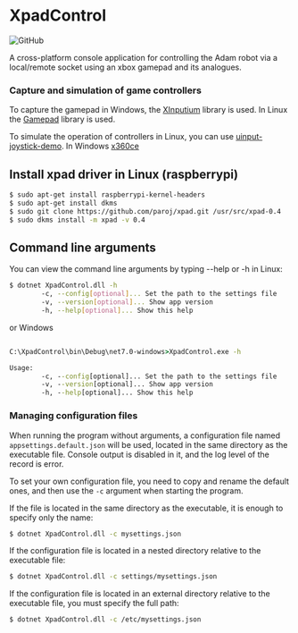 # XpadControl

![GitHub](https://img.shields.io/github/license/Adam-Software/XpadControl)


A cross-platform console application  for controlling the Adam robot via a local/remote socket using an xbox gamepad and its analogues.

### Capture and simulation of game controllers

To capture the gamepad in Windows, the [XInputium](https://github.com/AderitoSilva/XInputium) library is used. In Linux the [Gamepad](https://github.com/nahueltaibo/gamepad) library is used.

To simulate the operation of controllers in Linux, you can use [uinput-joystick-demo](https://github.com/GrantEdwards/uinput-joystick-demo). In Windows [x360ce](https://github.com/x360ce/x360ce)

## Install xpad driver in Linux (raspberrypi)

```bash
$ sudo apt-get install raspberrypi-kernel-headers
$ sudo apt-get install dkms 
$ sudo git clone https://github.com/paroj/xpad.git /usr/src/xpad-0.4
$ sudo dkms install -m xpad -v 0.4
```

## Command line arguments

You can view the command line arguments by typing --help or -h in Linux:

```bash
$ dotnet XpadControl.dll -h
        -c, --config[optional]... Set the path to the settings file
        -v, --version[optional]... Show app version
        -h, --help[optional]... Show this help
```

or Windows

```cmd

C:\XpadControl\bin\Debug\net7.0-windows>XpadControl.exe -h

Usage:
        -c, --config[optional]... Set the path to the settings file
        -v, --version[optional]... Show app version
        -h, --help[optional]... Show this help
```

### Managing configuration files

When running the program without arguments, a configuration file named `appsettings.default.json` will be used, located in the same directory as the executable file.
Console output is disabled in it, and the log level of the record is error.

To set your own configuration file, you need to copy and rename the default ones, and then use the `-c` argument when starting the program.

If the file is located in the same directory as the executable, it is enough to specify only the name:

```bash
$ dotnet XpadControl.dll -c mysettings.json

```

If the configuration file is located in a nested directory relative to the executable file:

```bash
$ dotnet XpadControl.dll -c settings/mysettings.json

```

If the configuration file is located in an external directory relative to the executable file, you must specify the full path:

```bash
$ dotnet XpadControl.dll -c /etc/mysettings.json

```
